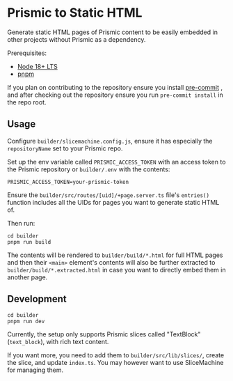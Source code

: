 # Prismic to Static HTML

Generate static HTML pages of Prismic content to be easily embedded in other projects without
Prismic as a dependency.

Prerequisites:

- [Node 18+ LTS](https://nodejs.org/en/)
- [pnpm](https://pnpm.io/installation)

If you plan on contributing to the repository ensure you install
[pre-commit](https://pre-commit.com/#install) , and after checking out the repository ensure you run
`pre-commit install` in the repo root.

## Usage

Configure `builder/slicemachine.config.js`, ensure it has especially the `repositoryName` set to
your Prismic repo.

Set up the env variable called `PRISMIC_ACCESS_TOKEN` with an access token to the Prismic repository
or `builder/.env` with the contents:

```shell
PRISMIC_ACCESS_TOKEN=your-prismic-token
```

Ensure the `builder/src/routes/[uid]/+page.server.ts` file's `entries()` function includes all the
UIDs for pages you want to generate static HTML of.

Then run:

```shell
cd builder
pnpm run build
```

The contents will be rendered to `builder/build/*.html` for full HTML pages and then their `<main>`
element's contents will also be further extracted to `builder/build/*.extracted.html` in case you
want to directly embed them in another page.

## Development

```shell
cd builder
pnpm run dev
```

Currently, the setup only supports Prismic slices called "TextBlock" (`text_block`), with rich text
content.

If you want more, you need to add them to `builder/src/lib/slices/`, create the slice, and update
`index.ts`. You may however want to use SliceMachine for managing them.
